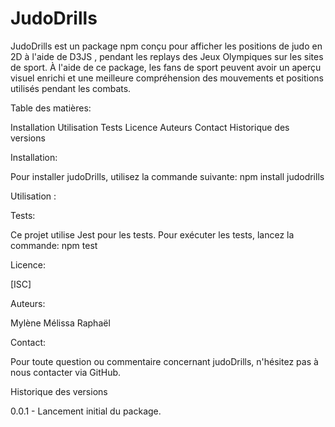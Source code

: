 # JudoDrills 


JudoDrills est un package npm conçu pour afficher les positions de judo en 2D à l'aide de D3JS , pendant les replays des Jeux Olympiques sur les sites de sport. À l'aide de ce package, les fans de sport peuvent avoir un aperçu visuel enrichi et une meilleure compréhension des mouvements et positions utilisés pendant les combats.


Table des matières:

Installation
Utilisation
Tests
Licence
Auteurs
Contact
Historique des versions 


Installation: 

Pour installer judoDrills, utilisez la commande suivante:
npm install judodrills

Utilisation : 





Tests: 

Ce projet utilise Jest pour les tests. Pour exécuter les tests, lancez la commande:
npm test 



Licence:

[ISC]



Auteurs:

Mylène
Mélissa
Raphaël 



Contact:

Pour toute question ou commentaire concernant judoDrills, n'hésitez pas à nous contacter via GitHub.



Historique des versions

0.0.1 - Lancement initial du package.


